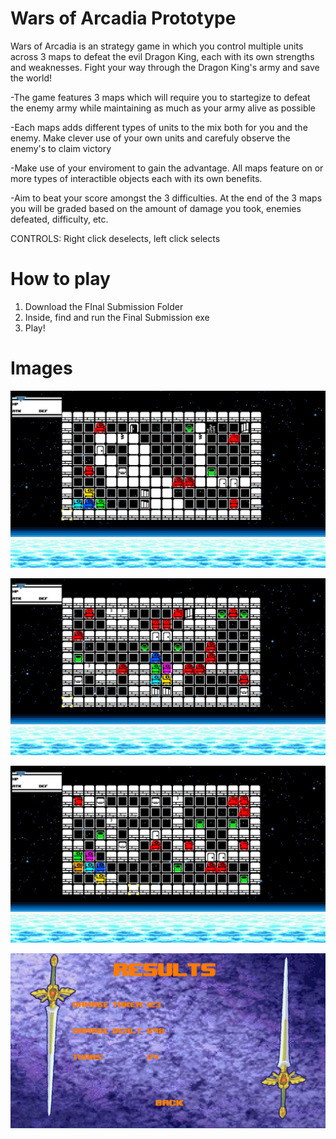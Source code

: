 # Wars of Arcadia Prototype

Wars of Arcadia is an strategy game in which you control multiple units across 3 maps to defeat the evil Dragon King, each with its own strengths and weaknesses.
Fight your way through the Dragon King's army and save the world!

-The game features 3 maps which will require you to startegize to defeat the enemy army while maintaining as much as your army alive as possible

-Each maps adds different types of units to the mix both for you and the enemy. Make clever use of your own units and carefuly observe the enemy's to claim victory

-Make use of your enviroment to gain the advantage. All maps feature on or more types of interactible objects each with its own benefits.

-Aim to beat your score amongst the 3 difficulties. At the end of the 3 maps you will be graded based on the amount of damage you took, enemies defeated, difficulty, etc.

CONTROLS: Right click deselects, left click selects

# How to play

1. Download the FInal Submission Folder
2. Inside, find and run the Final Submission exe
3. Play!

# Images

![alt text](https://github.com/ArcEnig777/Final-game-prototype/blob/main/Images/rpg1.JPG?raw=true)

![alt text](https://github.com/ArcEnig777/Final-game-prototype/blob/main/Images/rpg2.JPG?raw=true)

![alt text](https://github.com/ArcEnig777/Final-game-prototype/blob/main/Images/rp3.JPG?raw=true)

![alt text](https://github.com/ArcEnig777/Final-game-prototype/blob/main/Images/rp4.JPG?raw=true)
